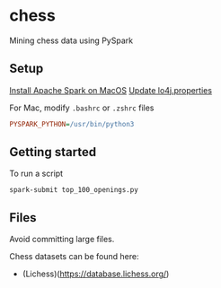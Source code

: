 # chess

Mining chess data using PySpark

## Setup

[Install Apache Spark on MacOS](https://notadatascientist.com/install-spark-on-macos/)
[Update lo4j.properties](https://oleweidner.com/blog/2015/getting-started-with-spark-on-osx/)

For Mac, modify `.bashrc` or `.zshrc` files
```ini
PYSPARK_PYTHON=/usr/bin/python3
```

## Getting started

To run a script
```console
spark-submit top_100_openings.py
```

## Files

Avoid committing large files.

Chess datasets can be found here:
- (Lichess)(https://database.lichess.org/)